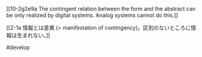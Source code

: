 [[10-2g2e9a The contingent relation between the form and the abstract can be only realized by digital systems. Analog systems cannot do this.]]

[[2-1a 情報とは差異 (= manifestation of contingency)。区別のないところに情報は生まれない。]]

#develop 